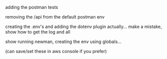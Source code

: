 
adding the postman tests

removing the /api from the default postman env

creating the .env's and adding the dotenv plugin
actually... make a mistake, show how to get the log and all

show running newman, creating the env using globals...

(can save/set these in aws console if you prefer)

